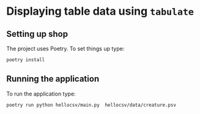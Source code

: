 # Displaying table data using `tabulate`

## Setting up shop

The project uses Poetry. To set things up type:

```bash
poetry install
```

## Running the application

To run the application type:

```bash
poetry run python hellocsv/main.py  hellocsv/data/creature.psv
```
